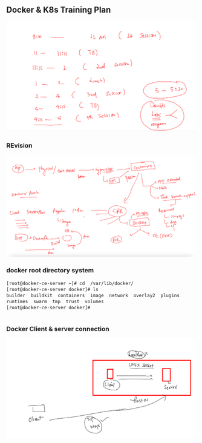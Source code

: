 ## Docker & K8s Training Plan 

<img src="plan.png">

### REvision 

<img src="rev.png">

### docker root directory system 

```
[root@docker-ce-server ~]# cd  /var/lib/docker/
[root@docker-ce-server docker]# ls
builder  buildkit  containers  image  network  overlay2  plugins  runtimes  swarm  tmp  trust  volumes
[root@docker-ce-server docker]# 


```

### Docker Client & server connection 

<img src="dk.png">





